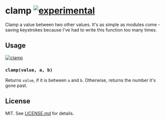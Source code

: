# clamp [![experimental](http://hughsk.github.io/stability-badges/dist/experimental.svg)](http://github.com/hughsk/stability-badges) #

Clamp a value between two other values. It's as simple as modules come - saving
keystrokes because I've had to write this function too many times.

## Usage ##

[![clamp](https://nodei.co/npm/clamp.png?mini=true)](https://nodei.co/npm/clamp)

### `clamp(value, a, b)` ###

Returns `value`, if it is between `a` and `b`. Otherwise, returns the number
it's gone past.

## License ##

MIT. See [LICENSE.md](http://github.com/hughsk/clamp/blob/master/LICENSE.md) for details.
